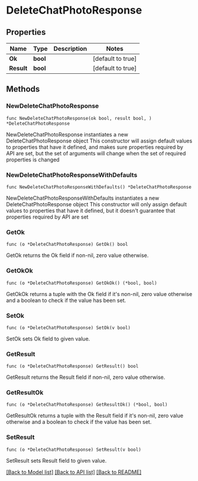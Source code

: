 # DeleteChatPhotoResponse

## Properties

Name | Type | Description | Notes
------------ | ------------- | ------------- | -------------
**Ok** | **bool** |  | [default to true]
**Result** | **bool** |  | [default to true]

## Methods

### NewDeleteChatPhotoResponse

`func NewDeleteChatPhotoResponse(ok bool, result bool, ) *DeleteChatPhotoResponse`

NewDeleteChatPhotoResponse instantiates a new DeleteChatPhotoResponse object
This constructor will assign default values to properties that have it defined,
and makes sure properties required by API are set, but the set of arguments
will change when the set of required properties is changed

### NewDeleteChatPhotoResponseWithDefaults

`func NewDeleteChatPhotoResponseWithDefaults() *DeleteChatPhotoResponse`

NewDeleteChatPhotoResponseWithDefaults instantiates a new DeleteChatPhotoResponse object
This constructor will only assign default values to properties that have it defined,
but it doesn't guarantee that properties required by API are set

### GetOk

`func (o *DeleteChatPhotoResponse) GetOk() bool`

GetOk returns the Ok field if non-nil, zero value otherwise.

### GetOkOk

`func (o *DeleteChatPhotoResponse) GetOkOk() (*bool, bool)`

GetOkOk returns a tuple with the Ok field if it's non-nil, zero value otherwise
and a boolean to check if the value has been set.

### SetOk

`func (o *DeleteChatPhotoResponse) SetOk(v bool)`

SetOk sets Ok field to given value.


### GetResult

`func (o *DeleteChatPhotoResponse) GetResult() bool`

GetResult returns the Result field if non-nil, zero value otherwise.

### GetResultOk

`func (o *DeleteChatPhotoResponse) GetResultOk() (*bool, bool)`

GetResultOk returns a tuple with the Result field if it's non-nil, zero value otherwise
and a boolean to check if the value has been set.

### SetResult

`func (o *DeleteChatPhotoResponse) SetResult(v bool)`

SetResult sets Result field to given value.



[[Back to Model list]](../README.md#documentation-for-models) [[Back to API list]](../README.md#documentation-for-api-endpoints) [[Back to README]](../README.md)


